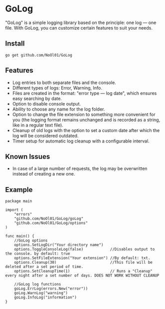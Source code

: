 # GoLog
"GoLog" is a simple logging library based on the principle: one log — one file. With GoLog, you can customize certain features to suit your needs.

## Install
```go get github.com/NoOl01/GoLog```

## Features
- Log entries to both separate files and the console.
- Different types of logs: Error, Warning, Info.
- Files are created in the format: "error type — log date", which ensures easy searching by date.
- Option to disable console output.
- Ability to choose any name for the log folder.
- Option to change the file extension to something more convenient for you (the logging format remains unchanged and is recorded as a string, like in a regular text file).
- Cleanup of old logs with the option to set a custom date after which the log will be considered outdated.
- Timer setup for automatic log cleanup with a configurable interval.

## Known Issues
- In case of a large number of requests, the log may be overwritten instead of creating a new one.

## Example
```
package main

import (
	"errors"
	"github.com/NoOl01/GoLog/goLog"
	"github.com/NoOl01/GoLog/options"
)

func main() {
	//GoLog options
	options.SetLogDir("Your directory name")
	options.ToggleConsoleLog(false)            //Disables output to the console. by default: true
	options.SetFileExtension("Your extension") //By default: txt.
	options.Cleanup(30)                        //This file will be deleted after a set period of time.
	options.SetCleanupTime(1)                  // Runs a "Cleanup" every night after a set number of days. DOES NOT WORK WITHOUT CLEANUP

	//GoLog log functions
	goLog.ErrLog(errors.New("error"))
	goLog.WarnLog("warning")
	goLog.InfoLog("information")
}
```
